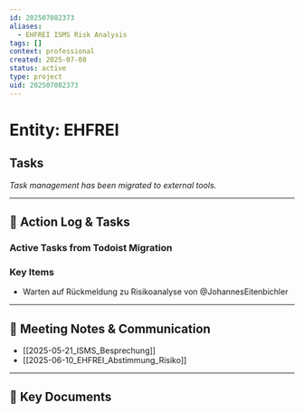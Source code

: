 ```yaml
---
id: 202507082373
aliases:
  - EHFREI ISMS Risk Analysis
tags: []
context: professional
created: 2025-07-08
status: active
type: project
uid: 202507082373
---
```


# Entity: EHFREI

## Tasks

_Task management has been migrated to external tools._

---

## 📝 Action Log & Tasks

### Active Tasks from Todoist Migration

### Key Items

- Warten auf Rückmeldung zu Risikoanalyse von @JohannesEitenbichler

---

## 💬 Meeting Notes & Communication

- [[2025-05-21_ISMS_Besprechung]]
- [[2025-06-10_EHFREI_Abstimmung_Risiko]]

---

## 📎 Key Documents
